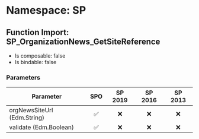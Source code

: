 # Namespace: SP

## Function Import: SP_OrganizationNews_GetSiteReference

- Is composable: false
- Is bindable: false

### Parameters

Parameter | SPO | SP 2019 | SP 2016 | SP 2013
----------|:---:|:-------:|:-------:|:-------:
orgNewsSiteUrl (Edm.String) | ✅ | ❌ | ❌ | ❌
validate (Edm.Boolean) | ✅ | ❌ | ❌ | ❌